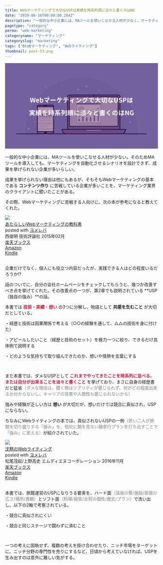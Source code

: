 ```yaml
---
title: Webマーケティングで大切なUSPは実績を時系列順に淡々と書くのはNG
date: "2020-08-16T00:00:00.284Z"
description: "一般的な中小企業には、MAツールを使いこなせる人材が少なく、マーケティングを自動化するシナリオの設計ノウハウが無い。そのためツールを導入しても成果を挙げられず、辞めてしまう企業が多い。"
pagetype: "category"
perma: "web-marketing"
categoryname: "マーケティング"
categoryslug: "marketing"
tags: ["BtoBマーケティング", "Webライティング"]
thumbnail: post-53.png
---
```


![](./post-53.png)

一般的な中小企業には、MAツールを使いこなせる人材が少ない。そのためMAツールを導入しても、マーケティングを自動化させるシナリオを設計できず、成果を挙げられない企業が多いらしい。

成果を挙げられない理由は他にもあるが、そもそもWebマーケティングの基本である **コンテンツ作り** に苦戦している企業が多いことを、マーケティング業界のクライアントに聞いたことがある。

その際、Webマーケティングに苦戦する人向けに、次の本が参考になると教えてくれた。

<div class="cstmreba"><div class="booklink-box"><div class="booklink-image"><a href="https://hb.afl.rakuten.co.jp/hgc/146fe51c.1fd043a3.146fe51d.605dc196/yomereba_main_202008151750078065?pc=http%3A%2F%2Fbooks.rakuten.co.jp%2Frb%2F13070114%2F%3Fscid%3Daf_ich_link_urltxt%26m%3Dhttp%3A%2F%2Fm.rakuten.co.jp%2Fev%2Fbook%2F" target="_blank" ><img src="https://thumbnail.image.rakuten.co.jp/@0_mall/book/cabinet/1180/9784774171180.jpg?_ex=150x150" style="border: none;" /></a></div><div class="booklink-info"><div class="booklink-name"><a href="https://hb.afl.rakuten.co.jp/hgc/146fe51c.1fd043a3.146fe51d.605dc196/yomereba_main_202008151750078065?pc=http%3A%2F%2Fbooks.rakuten.co.jp%2Frb%2F13070114%2F%3Fscid%3Daf_ich_link_urltxt%26m%3Dhttp%3A%2F%2Fm.rakuten.co.jp%2Fev%2Fbook%2F" target="_blank" >あたらしいWebマーケティングの教科書</a><div class="booklink-powered-date">posted with <a href="https://yomereba.com" rel="nofollow" target="_blank">ヨメレバ</a></div></div><div class="booklink-detail">西俊明 技術評論社 2015年02月    </div><div class="booklink-link2"><div class="shoplinkrakuten"><a href="https://hb.afl.rakuten.co.jp/hgc/146fe51c.1fd043a3.146fe51d.605dc196/yomereba_main_202008151750078065?pc=http%3A%2F%2Fbooks.rakuten.co.jp%2Frb%2F13070114%2F%3Fscid%3Daf_ich_link_urltxt%26m%3Dhttp%3A%2F%2Fm.rakuten.co.jp%2Fev%2Fbook%2F" target="_blank" >楽天ブックス</a></div><div class="shoplinkamazon"><a href="https://www.amazon.co.jp/exec/obidos/asin/4774171182/kanon123-22/" target="_blank" >Amazon</a></div><div class="shoplinkkindle"><a href="https://www.amazon.co.jp/gp/search?keywords=%E3%81%82%E3%81%9F%E3%82%89%E3%81%97%E3%81%84Web%E3%83%9E%E3%83%BC%E3%82%B1%E3%83%86%E3%82%A3%E3%83%B3%E3%82%B0%E3%81%AE%E6%95%99%E7%A7%91%E6%9B%B8&__mk_ja_JP=%83J%83%5E%83J%83i&url=node%3D2275256051&tag=kanon123-22" target="_blank" >Kindle</a></div>                              	  	  	  	  	</div></div><div class="booklink-footer"></div></div></div>
<br/>

企業だけでなく、個人にも役立つ内容だったが、実践できる人はどの程度いるだろうか!?

話のついでに、自分の会社ホームページをチェックしてもらうと、幾つか改善すべき点を挙げてくれた。その改善点の一つが、第2章でも説明されている **USP（独自の強み）**の話。

本書では **<span style="color: crimson;">技術・実績・想い</span>** の3つに分解し、物語として **共感を生むこと** が大切だとしている。

<div class="blackboard-box">
<p>・経歴と技術は因果関係で考える（○○の経験を通して、△△の技術を身に付けた）</p>
<p>・アピールしたいこと（経歴と技術のセット）を極力一つに絞り、できるだけ具体例で説明する</p>
<p>・どのような気持ちで取り組んできたのか、想いや情熱を言葉にする</p>
<div class="chalk1"></div>
<div class="chalk2"></div>
</div>
<br/>

また本書では、ダメなUSPとして **<span style="color: crimson;">これまでやってきたことを時系列に並べる、または自分が出来ることを淡々と書くこと</span>** を挙げており、まさに自身の経歴書だと猛省<span style="color: darkgray; font-weight: bold;">（ダメな理由は、聞く側はリアリティが感じられず、何がどの程度出来るか分からないし、キャリアの背景や人間性も感じられないから）</span>

強みや経験が乏しい方は **想い** が大切だが、想いだけでは競合に真似され、USPにならない。

ちなみにWebライティングの本では、真似されないUSPの一例<span style="color: darkgray; font-weight: bold;">（若い二人が旅館を切り盛りする「弱み」を、他社に類を見ない親孝行プランを打ち出すことで「強み」に変える）</span>が紹介されていた。

<div class="cstmreba"><div class="booklink-box"><div class="booklink-image"><a href="https://hb.afl.rakuten.co.jp/hgc/146fe51c.1fd043a3.146fe51d.605dc196/yomereba_main_202008221938514787?pc=http%3A%2F%2Fbooks.rakuten.co.jp%2Frb%2F14513758%2F%3Fscid%3Daf_ich_link_urltxt%26m%3Dhttp%3A%2F%2Fm.rakuten.co.jp%2Fev%2Fbook%2F" target="_blank" ><img src="https://thumbnail.image.rakuten.co.jp/@0_mall/book/cabinet/6232/9784844366232.jpg?_ex=150x150" style="border: none;" /></a></div><div class="booklink-info"><div class="booklink-name"><a href="https://hb.afl.rakuten.co.jp/hgc/146fe51c.1fd043a3.146fe51d.605dc196/yomereba_main_202008221938514787?pc=http%3A%2F%2Fbooks.rakuten.co.jp%2Frb%2F14513758%2F%3Fscid%3Daf_ich_link_urltxt%26m%3Dhttp%3A%2F%2Fm.rakuten.co.jp%2Fev%2Fbook%2F" target="_blank" >沈黙のWebライティング</a><div class="booklink-powered-date">posted with <a href="https://yomereba.com" rel="nofollow" target="_blank">ヨメレバ</a></div></div><div class="booklink-detail">松尾茂起/上野高史 エムディエヌコーポレーション 2016年11月    </div><div class="booklink-link2"><div class="shoplinkrakuten"><a href="https://hb.afl.rakuten.co.jp/hgc/146fe51c.1fd043a3.146fe51d.605dc196/yomereba_main_202008221938514787?pc=http%3A%2F%2Fbooks.rakuten.co.jp%2Frb%2F14513758%2F%3Fscid%3Daf_ich_link_urltxt%26m%3Dhttp%3A%2F%2Fm.rakuten.co.jp%2Fev%2Fbook%2F" target="_blank" >楽天ブックス</a></div><div class="shoplinkamazon"><a href="https://www.amazon.co.jp/exec/obidos/asin/4844366238/kanon123-22/" target="_blank" >Amazon</a></div><div class="shoplinkkindle"><a href="https://www.amazon.co.jp/gp/search?keywords=%E6%B2%88%E9%BB%99%E3%81%AEWeb%E3%83%A9%E3%82%A4%E3%83%86%E3%82%A3%E3%83%B3%E3%82%B0&__mk_ja_JP=%83J%83%5E%83J%83i&url=node%3D2275256051&tag=kanon123-22" target="_blank" >Kindle</a></div>                              	  	  	  	  	</div></div><div class="booklink-footer"></div></div></div>
<br/>

本書では、旅館運営のUSPになりうる要素を、ハード面<span style="color: darkgray; font-weight: bold;">（温泉の質/施設/部屋の広さ/場所/景観）</span>とソフト面<span style="color: darkgray; font-weight: bold;">（料理/接客/女将の個性/歴史/プラン）</span>で洗い出し、以下の2軸で考察されている。

<div class="blackboard-box">
<p>・競合に真似されにくい</p>
<p>・競合と同じステージで闘わずに済むこと</p>
<div class="chalk1"></div>
<div class="chalk2"></div>
</div>
<br/>

一つの考えに固執せず、複数の考えを掛け合わせたり、ニッチ市場をターゲットに、ニッチ分野の専門性を売りにするなど、日頃から考えていなければ、USPを生み出すのは意外に難しい気がする。